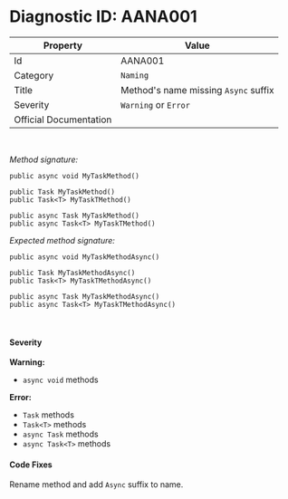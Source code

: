 # Diagnostic ID: AANA001

| Property               | Value                                           |
| ---------------------- | ------------------------------------------------|
| Id                     | AANA001                                         |
| Category				 | `Naming`										   |
| Title                  | Method's name missing `Async` suffix           |
| Severity               | `Warning` or `Error`                          |
| Official Documentation |                                                 |

<br />

_Method signature:_

```
public async void MyTaskMethod()

public Task MyTaskMethod()
public Task<T> MyTaskTMethod()

public async Task MyTaskMethod()
public async Task<T> MyTaskTMethod()
```

_Expected method signature:_

```
public async void MyTaskMethodAsync()

public Task MyTaskMethodAsync()
public Task<T> MyTaskTMethodAsync()

public async Task MyTaskMethodAsync()
public async Task<T> MyTaskTMethodAsync()
```

<br/>

#### Severity

__Warning:__
 - `async void` methods

__Error:__
 - `Task` methods
 - `Task<T>` methods
 - `async Task` methods
 - `async Task<T>` methods

#### Code Fixes
Rename method and add `Async` suffix to name.